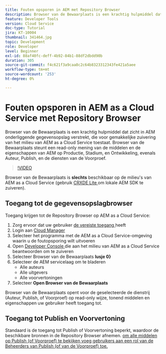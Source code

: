 ```yaml
---
title: Fouten opsporen in AEM met Repository Browser
description: Browser van de Bewaarplaats is een krachtig hulpmiddel dat zicht in AEM onderliggende gegevensopslag verstrekt, die voor gemakkelijke zuivering van het milieu van AEM as a Cloud Service toestaat.
feature: Developer Tools
version: Cloud Service
doc-type: Tutorial
jira: KT-10004
thumbnail: 341464.jpg
topic: Development
role: Developer
level: Beginner
exl-id: 88af40fc-deff-4b92-84b1-88df2dbdd90b
duration: 305
source-git-commit: f4c621f3a9caa8c2c64b8323312343fe421a5aee
workflow-type: tm+mt
source-wordcount: '253'
ht-degree: 0%

---
```


# Fouten opsporen in AEM as a Cloud Service met Repository Browser

Browser van de Bewaarplaats is een krachtig hulpmiddel dat zicht in AEM onderliggende gegevensopslag verstrekt, die voor gemakkelijke zuivering van het milieu van AEM as a Cloud Service toestaat. Browser van de Bewaarplaats steunt een read-only mening van de middelen en de eigenschappen van AEM op Productie, Stadium, en Ontwikkeling, evenals Auteur, Publish, en de diensten van de Voorproef.

>[!VIDEO](https://video.tv.adobe.com/v/341464?quality=12&learn=on)

Browser van de Bewaarplaats is __slechts__ beschikbaar op de milieu&#39;s van AEM as a Cloud Service (gebruik [ CRXDE Lite ](../aem-sdk-local-quickstart/other-tools.md#crxde-lite) om lokale AEM SDK te zuiveren).

## Toegang tot de gegevensopslagbrowser

Toegang krijgen tot de Repository Browser op AEM as a Cloud Service:

1. Zorg ervoor dat uw gebruiker [ de vereiste toegang ](https://experienceleague.adobe.com/docs/experience-manager-cloud-service/content/implementing/developer-tools/repository-browser.html#access-prerequisites) heeft
1. Login aan [ Cloud Manager ](https://my.cloudmanager.adobe.com)
1. Selecteer het programma met de AEM as a Cloud Service-omgeving waarin u de foutopsporing wilt uitvoeren
1. Open [ Developer Console ](./developer-console.md) die aan het milieu van AEM as a Cloud Service beantwoorden om te zuiveren
1. Selecteer Browser van de Bewaarplaats __lusje 0}__
1. Selecteer de AEM servicelaag om te bladeren
   + Alle auteurs
   + Alle uitgevers
   + Alle voorvertoningen
1. Selecteer __Open Browser van de Bewaarplaats__

Browser van de Bewaarplaats opent voor de geselecteerde de dienstrij (Auteur, Publish, of Voorproef) op read-only wijze, tonend middelen en eigenschappen uw gebruiker heeft toegang tot.

## Toegang tot Publish en Voorvertoning

Standaard is de toegang tot Publish of Voorvertoning beperkt, waardoor de beschikbare bronnen in de Repository Browser afnemen. [ om alle middelen op Publish (of Voorproef) te bekijken voeg gebruikers aan een rol van de Beheerders van Publish (of van de Voorproef) toe.](https://experienceleague.adobe.com/docs/experience-manager-cloud-service/content/implementing/developer-tools/repository-browser.html#navigate-the-hierarchy)
